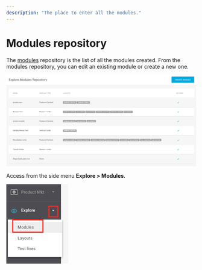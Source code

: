 ```yaml
---
description: "The place to enter all the modules."
---
```


# Modules repository

The [modules](./) repository is the list of all the modules created. From the modules repository, you can edit an existing module or create a new one.

![](../.gitbook/assets/image%20%2864%29.png)

Access from the side menu **Explore > Modules**.

![](../.gitbook/assets/image%20%2833%29.png)

